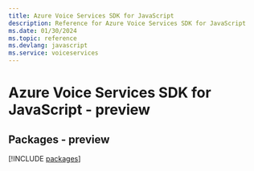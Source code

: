 ```yaml
---
title: Azure Voice Services SDK for JavaScript
description: Reference for Azure Voice Services SDK for JavaScript
ms.date: 01/30/2024
ms.topic: reference
ms.devlang: javascript
ms.service: voiceservices
---
```

# Azure Voice Services SDK for JavaScript - preview
## Packages - preview
[!INCLUDE [packages](voice-services-index.md)]